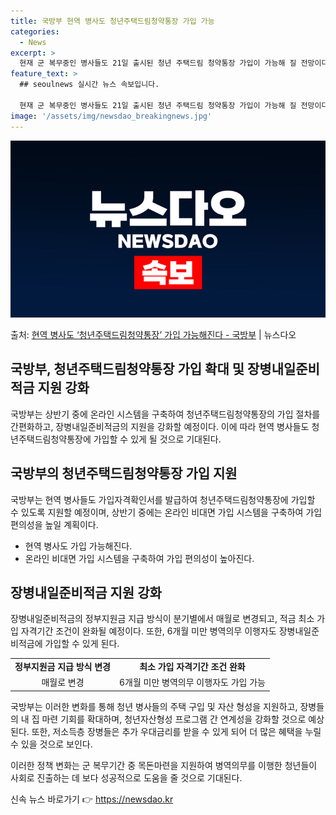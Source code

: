 ```yaml
---
title: 국방부 현역 병사도 청년주택드림청약통장 가입 가능
categories:
  - News
excerpt: >
  현재 군 복무중인 병사들도 21일 출시된 청년 주택드림 청약통장 가입이 가능해 질 전망이다. 국방부는 21일…
feature_text: >
  ## seoulnews 실시간 뉴스 속보입니다.

  현재 군 복무중인 병사들도 21일 출시된 청년 주택드림 청약통장 가입이 가능해 질 전망이다. 국방부는 21일…
image: '/assets/img/newsdao_breakingnews.jpg'
---
```


![뉴스다오 속보](/assets/img/newsdao_breakingnews.jpg)

<p>출처: <a href="https://newsdao.kr/3196" rel="dofollow">현역 병사도 ‘청년주택드림청약통장’ 가입 가능해진다 - 국방부</a> | 뉴스다오</p>

<h2>국방부, 청년주택드림청약통장 가입 확대 및 장병내일준비적금 지원 강화</h2>
국방부는 상반기 중에 온라인 시스템을 구축하여 청년주택드림청약통장의 가입 절차를 간편화하고, 장병내일준비적금의 지원을 강화할 예정이다. 이에 따라 현역 병사들도 청년주택드림청약통장에 가입할 수 있게 될 것으로 기대된다.

<p data-ke-size="size16"></p>

<h2 data-ke-size="size26">국방부의 청년주택드림청약통장 가입 지원</h2>
국방부는 현역 병사들도 가입자격확인서를 발급하여 청년주택드림청약통장에 가입할 수 있도록 지원할 예정이며, 상반기 중에는 온라인 비대면 가입 시스템을 구축하여 가입 편의성을 높일 계획이다.

<ul>
<li>현역 병사도 가입 가능해진다.</li>
<li>온라인 비대면 가입 시스템을 구축하여 가입 편의성이 높아진다. </li>
</ul>

<p data-ke-size="size16"></p>

<h2 data-ke-size="size26">장병내일준비적금 지원 강화</h2>
장병내일준비적금의 정부지원금 지급 방식이 분기별에서 매월로 변경되고, 적금 최소 가입 자격기간 조건이 완화될 예정이다. 또한, 6개월 미만 병역의무 이행자도 장병내일준비적금에 가입할 수 있게 된다.

<table>
<tr>
<td style="text-align: center; height: 17px;"><b>정부지원금 지급 방식 변경</b></td>
<td style="text-align: center; height: 17px;"><b>최소 가입 자격기간 조건 완화</b></td>
</tr>
<tr>
<td style="text-align: center; height: 17px;">매월로 변경</td>
<td style="text-align: center; height: 17px;">6개월 미만 병역의무 이행자도 가입 가능</td>
</tr>
</table>

<p data-ke-size="size16"></p>

국방부는 이러한 변화를 통해 청년 병사들의 주택 구입 및 자산 형성을 지원하고, 장병들의 내 집 마련 기회를 확대하며, 청년자산형성 프로그램 간 연계성을 강화할 것으로 예상된다. 또한, 저소득층 장병들은 추가 우대금리를 받을 수 있게 되어 더 많은 혜택을 누릴 수 있을 것으로 보인다.

이러한 정책 변화는 군 복무기간 중 목돈마련을 지원하여 병역의무를 이행한 청년들이 사회로 진출하는 데 보다 성공적으로 도움을 줄 것으로 기대된다. 

신속 뉴스 바로가기 👉 <a href="https://newsdao.kr" rel="dofollow">https://newsdao.kr</a>


